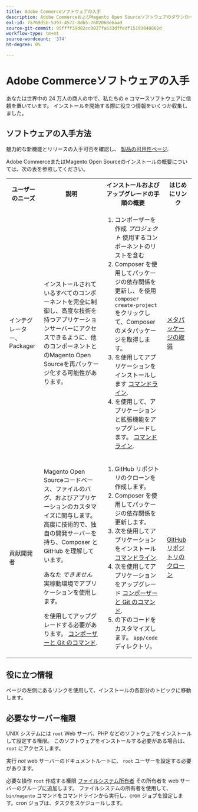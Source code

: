 ```yaml
---
title: Adobe Commerceソフトウェアの入手
description: Adobe CommerceおよびMagento Open Sourceソフトウェアのダウンロード方法を説明します。
exl-id: 7a769d5b-5397-4572-8db5-7602068e6aad
source-git-commit: 95ffff39d82cc9027fa633dffedf15193040802d
workflow-type: tm+mt
source-wordcount: '374'
ht-degree: 0%

---
```


# Adobe Commerceソフトウェアの入手

あなたは世界中の 24 万人の商人の中で、私たちの e コマースソフトウェアに信頼を置いています。 インストールを開始する際に役立つ情報をいくつか収集しました。

## ソフトウェアの入手方法

魅力的な新機能とリリースの入手可否を確認し、 [製品の可用性ページ](https://devdocs.magento.com/release/availability.html).

Adobe CommerceまたはMagento Open Sourceのインストールの概要については、次の表を参照してください。

<table>
    <tbody>
        <tr>
            <th>ユーザーのニーズ</th>
            <th>説明</th>
            <th>インストールおよびアップグレードの手順の概要</th>
            <th>はじめにリンク</th>
        </tr>
    <tr>
        <td><p>インテグレーター、Packager</p></td>
        <td><p>インストールされているすべてのコンポーネントを完全に制御し、高度な技術を持つアプリケーションサーバーにアクセスできるように、他のコンポーネントとのMagento Open Sourceを再パッケージ化する可能性があります。</p>
        </td>
        <td><ol><li>コンポーザーを作成 <em>プロジェクト</em> 使用するコンポーネントのリストを含む</li>
            <li>Composer を使用してパッケージの依存関係を更新し、を使用 <code>composer create-project</code> をクリックして、Composer のメタパッケージを取得します。</li>
            <li>を使用してアプリケーションをインストールします <a href="../advanced.md">コマンドライン</a>.</li>
        <li>を使用して、アプリケーションと拡張機能をアップグレードします。  <a href="../../upgrade/implementation/perform-upgrade.md">コマンドライン</a>.</li></ol></td>
        <td><p><a href="../composer.md">メタパッケージの取得</a></p></td>
    </tr>
    <tr>
        <td><p>貢献開発者</p></td>
        <td><p>Magento Open Sourceコードベース、ファイルのバグ、およびアプリケーションのカスタマイズに関与します。 高度に技術的で、独自の開発サーバーを持ち、Composer と GitHub を理解しています。</p>
            <p>あなた <em>できません</em> 実稼動環境でアプリケーションを使用します。</p>
      <p>を使用してアップグレードする必要があります。 <a href="../../upgrade/developer/git-installs.md">コンポーザーと Git のコマンド</a>.</p></td>
        <td><ol><li>GitHub リポジトリのクローンを作成します。</li>
            <li>Composer を使用してパッケージの依存関係を更新します。</li>
            <li>次を使用してアプリケーションをインストール <a href="../advanced.md">コマンドライン</a>.</li>
            <li>次を使用してアプリケーションをアップグレード <a href="../../upgrade/developer/git-installs.md">コンポーザーと Git のコマンド</a>.</li>
            <li>の下のコードをカスタマイズします。 <code>app/code</code> ディレクトリ。</li></ol></td>
        <td><p><a href="https://developer.adobe.com/commerce/contributor/guides/install/clone-repository/">GitHub リポジトリのクローン</a></p></td>
    </tr>
    </tbody>
</table>

## 役に立つ情報

ページの左側にあるリンクを使用して、インストールの各部分のトピックに移動します。

## 必要なサーバー権限

UNIX システムには `root` Web サーバ、PHP などのソフトウェアをインストールして設定する権限。 このソフトウェアをインストールする必要がある場合は、 `root` にアクセスします。

実行 *not* web サーバーのドキュメントルートに、 `root` ユーザーを設定する必要があります。

必要な操作 `root` 作成する権限 [ファイルシステム所有者](file-system/overview.md) その所有者を web サーバーのグループに追加します。 ファイルシステムの所有者を使用して、 `bin/magento` コマンドをコマンドラインから実行し、cron ジョブを設定します。cron ジョブは、タスクをスケジュールします。
